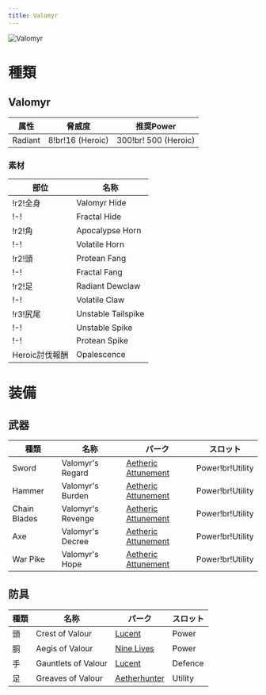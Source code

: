 ```yaml
---
title: Valomyr
---
```

![Valomyr](/img/icon_valomyr.png)

# 種類

## Valomyr

| 属性 | 脅威度 | 推奨Power |
| --- | --- | --- |
| Radiant | 8!br!16 (Heroic) | 300!br! 500 (Heroic) |

### 素材
| 部位 | 名称 |
| --- | --- |
| !r2!全身 | Valomyr Hide |
| !-! | Fractal Hide |
| !r2!角 | Apocalypse Horn |
| !-! | Volatile Horn |
| !r2!頭 | Protean Fang |
| !-! | Fractal Fang |
| !r2!足 | Radiant Dewclaw |
| !-! | Volatile Claw |
| !r3!尻尾 | Unstable Tailspike |
| !-! | Unstable Spike |
| !-! | Protean Spike |
| Heroic討伐報酬| Opalescence |

# 装備
## 武器
| 種類 | 名称 | パーク | スロット |
| --- | --- | --- | --- |
| Sword | Valomyr's Regard | [Aetheric Attunement](/data/パーク/#aetheric-attunement) | Power!br!Utility |
| Hammer | Valomyr's Burden | [Aetheric Attunement](/data/パーク/#aetheric-attunement) | Power!br!Utility |
| Chain Blades | Valomyr's Revenge | [Aetheric Attunement](/data/パーク/#aetheric-attunement) | Power!br!Utility |
| Axe | Valomyr's Decree | [Aetheric Attunement](/data/パーク/#aetheric-attunement) | Power!br!Utility |
| War Pike |  Valomyr's Hope | [Aetheric Attunement](/data/パーク/#aetheric-attunement) | Power!br!Utility |

## 防具
| 種類 | 名称 | パーク | スロット |
| --- | --- | --- | --- |
| 頭 | Crest of Valour | [Lucent](/data/パーク/#lucent) | Power |
| 胴 | Aegis of Valour | [Nine Lives](/data/パーク/#nine-lives) | Power |
| 手 | Gauntlets of Valour | [Lucent](/data/パーク/#lucent) | Defence |
| 足 | Greaves of Valour | [Aetherhunter](/data/パーク/#aetherhunter) | Utility |
